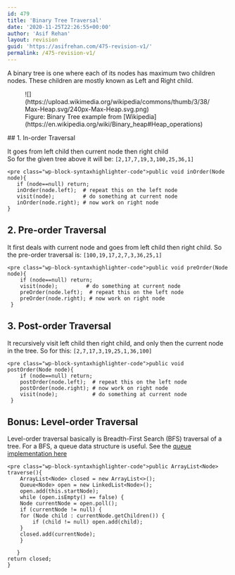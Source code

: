 ```yaml
---
id: 479
title: 'Binary Tree Traversal'
date: '2020-11-25T22:26:55+00:00'
author: 'Asif Rehan'
layout: revision
guid: 'https://asifrehan.com/475-revision-v1/'
permalink: /475-revision-v1/
---
```


A binary tree is one where each of its nodes has maximum two children nodes. These children are mostly known as Left and Right child.

<figure class="wp-block-image">![](https://upload.wikimedia.org/wikipedia/commons/thumb/3/38/Max-Heap.svg/240px-Max-Heap.svg.png)<figcaption>Figure: Binary Tree example from [Wikipedia](https://en.wikipedia.org/wiki/Binary_heap#Heap_operations)</figcaption></figure>## 1. In-order Traversal 

It goes from left child then current node then right child  
So for the given tree above it will be: `[2,17,7,19,3,100,25,36,1]`

```
<pre class="wp-block-syntaxhighlighter-code">public void inOrder(Node node){
   if (node==null) return;
   inOrder(node.left);  # repeat this on the left node
   visit(node);         # do something at current node
   inOrder(node.right); # now work on right node
}
```

## 2. Pre-order Traversal 

It first deals with current node and goes from left child then right child. So the pre-order traversal is: `[100,19,17,2,7,3,36,25,1] `

```
<pre class="wp-block-syntaxhighlighter-code">public void preOrder(Node node){
    if (node==null) return;
    visit(node);         # do something at current node
    preOrder(node.left);  # repeat this on the left node
    preOrder(node.right); # now work on right node
 }
```

## 3. Post-order Traversal 

 It recursively visit left child then right child, and only then the current node in the tree. So for this: `[2,7,17,3,19,25,1,36,100] `

```
<pre class="wp-block-syntaxhighlighter-code">public void postOrder(Node node){
    if (node==null) return;
    postOrder(node.left);  # repeat this on the left node
    postOrder(node.right); # now work on right node
    visit(node);           # do something at current node
 }
```

## Bonus: Level-order Traversal

Level-order traversal basically is Breadth-First Search (BFS) traversal of a tree. For a BFS, a queue data structure is useful. See the [queue implementation here](https://asifrehan.com/queue-data-structure/)

```
<pre class="wp-block-syntaxhighlighter-code">public ArrayList<Node> traverse(){		 
    ArrayList<Node> closed = new ArrayList<>();
    Queue<Node> open = new LinkedList<Node>();
    open.add(this.startNode);
    while (open.isEmpty() == false) {
	Node currentNode = open.poll();
	if (currentNode != null) {
	for (Node child : currentNode.getChildren()) {
	    if (child != null) open.add(child);
	} 
	closed.add(currentNode);			
    }
			
   }
return closed;
}
```